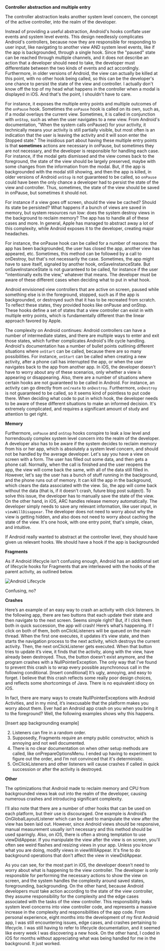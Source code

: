   
**Controller abstraction and multiple entry**

The controller abstraction leaks another system level concern, the concept of the active controller, into the realm of the developer.  

Instead of providing a useful abstraction, Android's hooks conflate user events and system level events.  This design needlessly complicates Android's controllers, because now they are responsible for responding to user input, like navigating to another view AND system level events, like if the app is backgrounded, through a single hook.  Since the "paused" state can be reached through multiple channels, and it does not describe an action that a developer should need to take, the developer must differentiate between the two kinds of events and act accordingly.  Furthermore, in older versions of Android, the view can actually be killed at this point, with no other hook being called, so this can be the developer's one chance to persist the state of the view and controller.  I actually don't know off the top of my head what happens in the controller when a modal is displayed in iOS.  And that's the point, I shouldn't have to care.  

For instance, it exposes the multiple entry points and multiple outcomes of the `onPause` hook.  Sometimes the `onPause` hook is called on its own, such as, if a modal overlays the current view.  Sometimes, it is called in conjunction with `onStop`, such as when the user navigates to a new view.  From Android's documentation, "When the system calls onPause() for your activity, it technically means your activity is still partially visible, but most often is an indication that the user is leaving the activity and it will soon enter the Stopped state."  The insidious part about having these multiple entry points is that **sometimes** actions are necessary in onPause, but sometimes they are not necessary, and the developer is responsible for handling each case.  For instance, if the modal gets dismissed and the view comes back to the foreground, the state of the view should be largely preserved, maybe with some changes from the information from the modal. But, if the app is backgrounded with the modal still showing, and then the app is killed, in older versions of Android `onStop` is not guaranteed to be called, so `onPause` could have been the only chance a developer had to persist the state of the view and controller.  Thus, sometimes, the state of the view should be saved in onPause, but sometimes it should not.  

 For instance if a view goes off screen, should the view be cached?  Should its state be persisted?  What happens if a bunch of views are saved in memory, but system resources run low: does the system destroy views in the background to reclaim memory?  The app has to handle all of these cases and more.  In general, Apple has managed to abstract away a lot of this complexity, while Android exposes it to the developer, creating major headaches.   

For instance, the onPause hook can be called for a number of reasons: the app has been backgrounded, the user has closed the app, another view has appeared, etc.  Sometimes, this method can be followed by a call to onDestroy, but that's not necessarily the case.  Sometimes, the app might have to save itself, signaled by another hook, onSaveInstanceState.  But onSaveInstanceState is not guaranteed to be called, for instance if the user "intentionally exits the view," whatever that means.  The developer must be aware of these different cases when deciding what to put in what hook.  

 Android envisioned view controllers that are active on screen, paused while something else is in the foreground, stopped, such as if the app is backgrounded, or destroyed such that it has to be recreated from scratch.  To reflect these states, they provided hooks like onPause and onStop.  These hooks define a set of states that a view controller can exist in with multiple entry points, which is fundamentally different than the linear approach favored by Apple.  
 
The complexity on Android continues: Android controllers can have a number of intermediate states, and there are multiple ways to enter and exit those states, which further complicates Android's life cycle handling.  Android's documentation has a number of bullet points outlining different situations where `onStart` can be called, because there are so many possibilities.  For instance, `onStart` can be called when creating a new activity, after a phone call has interrupted the app, or when the user navigates back to the app from another app.  In iOS, the developer doesn't have to worry about any of these scenarios, only whether a view is appearing or disappearing.  Also, there are a number of situations where certain hooks are not guaranteed to be called in Android.  For instance, an activity can go directly from `onCreate` to `onDestroy`.  Furthermore, `onDestroy` is not guaranteed to be called, so it seems kind of pointless to put code there.  When deciding what code to put in which hook, the developer needs to be aware of these different situations to make an informed decision.  It's extremely complicated, and requires a significant amount of study and attention to get right. 

**Memory**

Furthermore,  `onPause` and `onStop` hooks conspire to leak a low level and horrendously complex system level concern into the realm of the developer.  A developer also has to be aware if the system decides to reclaim memory from his or her app, which is absolutely a system level concern, and should not be handled by the average developer.  Let's say you have a view on screen with a form.  The user has filled out some data, and then gets a phone call.  Normally, when the call is finished and the user reopens the app, the view will come back the same, with all of the data still filled in.  However, let's say the user has a bunch of stuff running in the background, and the phone runs out of memory.  It can kill the app in the background, which clears the data associated with the view.  So, the app will come back without the data (that is, if it doesn't crash, future blog post subject).  To solve this issue, the developer has to manually save the state of the view. On the other hand, in iOS, ARC handles release memory automatically.  The developer simply needs to save any relevant information, like user input, in `viewWillDisappear`.  The developer does not need to worry about why the view is getting hidden, and also does not need to worry about caching the state of the view.  It's one hook, with one entry point, that's simple, clean, and intuitive. 

If Android really wanted to abstract at the controller level, they should have given us relevant hooks.  We should have a hook if the app is backgrounded 

**Fragments**

As if Android lifecycle isn't confusing enough, Android has an additional set of lifecycle hooks for Fragments that are interleaved with the hooks of the parent activity, as outlined below.  

![Android Lifecycle](/images/lifecycle/fragment-lifecycle-android.png)

Confusing, no?  

**Crashes**

Here’s an example of an easy way to crash an activity with click listeners.  In the following app, there are two buttons that each update their state and then navigate to the next screen.  Seems simple right?  But, if I click them both in quick succession, the app will crash!  Here’s what’s happening.  If I click on both of them, both onClickListeners will be queued on the main thread.  When the first one executes, it updates it’s view state, and then starts the navigation process to the next activity, which destroys the current activity.  Then, the next onClickListener gets executed.  When that button tries to update it’s view, it finds that the activity, along with the view, have already been destroyed.  Thus, the button doesn’t exist anymore, and the program crashes with a NullPointerException.  The only way that I’ve found to prevent this crash is to wrap every possible asynchronous call in the following conditional.  [Insert conditional] It’s ugly, annoying, and easy to forget.  I believe that this crash reflects some really poor design choices, and reflects some shortcomings of Java.  There is no equivalent idiocy on iOS.  

In fact, there are many ways to create NullPointerExceptions with Android Activities, and in my mind, it’s inexcusable that the platform makes you worry about them.  Ever had an Android app crash on you when you bring it to the foreground?  Well, the following examples shows why this happens.  

[Insert app backgrounding example]

2. Listeners can fire in a random order.
4. Supposedly, Fragments require an empty public constructor, which is annoying and not well documented.  
5. There is no clear documentation on when other setup methods are called, like onPrepareOptionsMenu.  I ended up having to experiment to figure out the order, and I’m not convinced that it's deterministic.
7. OnClickListeners and other listeners will cause crashes if called in quick succession or after the activity is destroyed.

**Other**

The optimizations that Android made to reclaim memory and CPU from backgrounded views leak out into the realm of the developer, causing numerous crashes and introducing significant complexity. 

I’ll also note that there are a number of other hooks that can be used on each platform, but their use is discouraged.  One example is Android’s OnGlobalLayoutListener which can be used to manipulate the view after the view has been laid out.  However, since Android views should be responsive, manual measurement usually isn’t necessary and this method should be used sparingly.  Also, on iOS, there is often a strong temptation to use viewDidAppear.  If you manipulate the view after the view is on screen, you'll often see weird flashes and resizing views in your app.  Unless you know what you are doing, modify views in viewWillAppear.  It's fine to do background operations that don't affect the view in viewDidAppear.

As you can see, for the most part in iOS, the developer doesn't need to worry about what is happening to the view controller.  The developer is only responsible for performing the necessary actions to show the view on screen, and the system handles the complexity around saved states, foregrounding, backgrounding.  On the other hand, because Android developers must take action according to the state of the view controller, they assume responsibility for the complexity and the edge cases associated with the tasks of the view controller.  This responsibility leaks system level concerns into view controller code, and represents a massive increase in the complexity and responsibilities of the app code.  From personal experience, eight months into the development of my first Android app, I was still encountering issues, edge cases, and crashes pertaining to lifecycle.  I was still having to refer to lifecycle documentation, and it seemed like every week I was discovering a new hook.  On the other hand, I coded in iOS for months without appreciating what was being handled for me in the background.  It just worked. 

